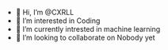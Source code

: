 - 👋 Hi, I’m @CXRLL
- 👀 I’m interested in Coding
- 🌱 I’m currently intrested in machine learning
- 💞️ I’m looking to collaborate on Nobody yet


<!---
CXRLL/CXRLL is a ✨ special ✨ repository because its `README.md` (this file) appears on your GitHub profile.
You can click the Preview link to take a look at your changes.
--->
